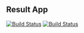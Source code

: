 ## Result App

[![Build Status](http://35.197.246.127/buildStatus/icon?job=instavote%2Fresult-build&subject=Build&color=blue)](http://35.197.246.127/job/instavote/job/result-build/)
[![Build Status](http://35.197.246.127/buildStatus/icon?job=instavote%2Fresult-test)](http://35.197.246.127/job/instavote/job/result-test/)
